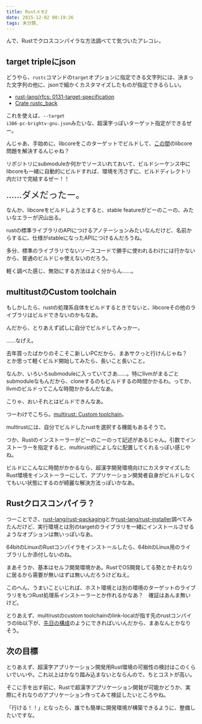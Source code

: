 ```yaml
---
title: Rustメモ2
date: 2015-12-02 00:19:26
tags: 未分類, 
---
```

んで、Rustでクロスコンパイラな方法調べてて気づいたアレコレ。

<h2>target tripleにjson</h2>

どうやら、<code>rustc</code>コマンドの<code>target</code>オプションに指定できる文字列には、決まった文字列の他に、jsonで細かくカスタマイズしたものが指定できるらしい。

<ul><li><a href="https://github.com/rust-lang/rfcs/blob/master/text/0131-target-specification.md" target="_blank">rust-lang/rfcs: 0131-target-specification</a></li><li><a href="http://doc.rust-lang.org/1.0.0/rustc_back/" target="_blank">Crate rustc_back</a></li></ul>

これを使えば、<code>--target i386-pc-brightv-gnu.json</code>みたいな、超漢字っぽいターゲット指定ができるぜー。

んじゃあ、手始めに、libcoreをこのターゲットでビルドして、<a href="/2015/11/26/rust.html">この間</a>のlibcore問題を解決するんじゃね？

リポジトリにsubmoduleか何かでソースいれておいて、ビルドシーケンス中にlibcoreも一緒に自動的にビルドすれば、環境を汚さずに、ビルドディレクトリ内だけで完結するぜー！！

<span style="font-size:x-large">……ダメだったー。</span>

なんか、libcoreをビルドしようとすると、stable featureがどーのこーの、みたいなエラーが沢山出る。

rustの標準ライブラリのAPIにつけるアノテーションみたいなんだけど、名前からするに、仕様がstableになったAPIにつけるんだろうね。

多分、標準のライブラリでないソースコードで勝手に使われるわけには行かないから、普通のビルドじゃ使えないのだろう。

軽く調べた感じ、無効にする方法はよく分からん……。

<h2>multitustのCustom toolchain</h2>

もしかしたら、rustの処理系自体をビルドするときでないと、libcoreその他のライブラリはビルドできないのかもなあ。

んだから、とりあえず試しに自分でビルドしてみっかー。

……なげえ。

去年買ったばかりのそこそこ新しいPCだから、まあサクっと行けんじゃね？　とか思って軽くビルド開始してみたら、長いこと長いこと。

なんか、いろいろsubmoduleに入っていてさあ……。特にllvmがまるごとsubmoduleなもんだから、cloneするのもビルドするの時間かかるわ。ってか、llvmのビルドってこんな時間かかるんだなあ。

こりゃ、おいそれとはビルドできんなあ。

つーわけでこちら。<a href="https://github.com/brson/multirust#custom-toolchains">multirust: Custom toolchain</a>。

multirustには、自分でビルドしたrustを選択する機能もあるそうで。

つか、Rustのインストーラーがどーのこーのって記述があるじゃん。引数でインストーラーを指定すると、multirust的によしなに配置してくれるっぽい感じやね。

ビルドにこんなに時間がかかるなら、超漢字開発環境向けにカスタマイズしたRust環境をインストーラーにして、アプリケーション開発者自身がビルドしなくてもいい状態にするのが綺麗な解決方法っぽいかなあ。

<h2>Rustクロスコンパイラ？</h2>
つーことでさ、<a href="http://rust-lang/rust-packaging">rust-lang/rust-packaging</a>とか<a href="https://github.com/rust-lang/rust-installer" target="_blank">rust-lang/rust-installer</a>調べてみたんだけど、実行環境とは別のtargetのライブラリを一緒にインストールさせるようなオプションは無いっぽいなあ。

64bitのLinuxのRustコンパイラをインストールしたら、64bitのLinux用のライブラリしか添付しないのね。

まあそうか、基本はセルフ開発環境かあ。RustでOS開発してる勢とかそれなりに居るから需要が無いはずは無いんだろうけどねえ。

このへん、うまいこといじれば、ホスト環境とは別の環境のターゲットのライブラリをもつRust処理系インストーラーとか作れるかなあ？　確証はあんま無いけど。

とりあえず、multirustのcustom toolchainのlink-localが指す先のrustコンパイラのlib以下が、<a href="/2015/11/26/rust.html">先日の構成</a>のようにできればいいんだから、まあなんとかなりそう。

<h2>次の目標</h2>
とりあえず、超漢字アプリケーション開発用Rust環境の可搬性の検討はこのくらいでいいや。これ以上はかなり踏み込まないとならんので、ちとコストが高い。

そこに手を出す前に、Rustで超漢字アプリケーション開発が可能かどうか、実際にそれなりのアプリケーション作ってみて検証したいところやね。

「行ける！！」となったら、誰でも簡単に開発環境が構築できるように、整備したいですな。
